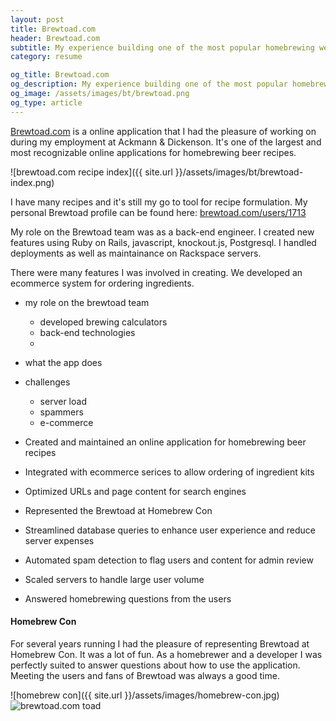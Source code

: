 ```yaml
---
layout: post
title: Brewtoad.com
header: Brewtoad.com
subtitle: My experience building one of the most popular homebrewing websites on the web
category: resume

og_title: Brewtoad.com
og_description: My experience building one of the most popular homebrewing websites on the web.
og_image: /assets/images/bt/brewtoad.png
og_type: article
---
```


[Brewtoad.com](https://www.brewtoad.com/) is a online application that I had the
pleasure of working on during my employment at Ackmann & Dickenson.
It's one of the largest and most recognizable online applications for
homebrewing beer recipes.

![brewtoad.com recipe index]({{ site.url }}/assets/images/bt/brewtoad-index.png)

I have many recipes and it's still my go to tool for recipe formulation.
My personal Brewtoad profile can be found here:
[brewtoad.com/users/1713](https://www.brewtoad.com/users/1713)

My role on the Brewtoad team was as a back-end engineer. I created new features using Ruby on Rails, javascript, knockout.js, Postgresql. I handled deployments as well as maintainance on Rackspace servers.

There were many features I was involved in creating. We developed an ecommerce system for ordering ingredients.

* my role on the brewtoad team
  * developed brewing calculators
  * back-end technologies
  * 
* what the app does
* challenges
  * server load
  * spammers
  * e-commerce


* Created and maintained an online application for homebrewing beer recipes
* Integrated with ecommerce serices to allow ordering of ingredient kits
* Optimized URLs and page content for search engines
* Represented the Brewtoad at Homebrew Con
* Streamlined database queries to enhance user experience and reduce server expenses
* Automated spam detection to flag users and content for admin review
* Scaled servers to handle large user volume
* Answered homebrewing questions from the users

#### Homebrew Con

For several years running I had the pleasure of representing Brewtoad at Homebrew Con. It was a lot of fun. As a homebrewer and a developer I was perfectly suited to answer questions about how to use the application. Meeting the users and fans of Brewtoad was always a good time.

![homebrew con]({{ site.url }}/assets/images/homebrew-con.jpg)
<img 
  class="block-center" 
  src="{{ site.url }}/assets/images/bt/brewtoad.png"
  alt="brewtoad.com toad">
